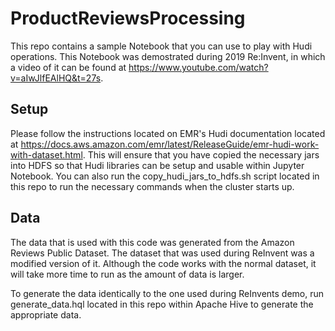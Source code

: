 # ProductReviewsProcessing

This repo contains a sample Notebook that you can use to play with Hudi operations. This Notebook was demostrated during 2019 Re:Invent, in which a video of it can be found at https://www.youtube.com/watch?v=aIwJlfEAlHQ&t=27s. 

## Setup

Please follow the instructions located on EMR's Hudi documentation located at https://docs.aws.amazon.com/emr/latest/ReleaseGuide/emr-hudi-work-with-dataset.html. This will ensure that you have copied the necessary jars into HDFS so that Hudi libraries can be setup and usable within Jupyter Notebook. You can also run the copy_hudi_jars_to_hdfs.sh script located in this repo to run the necessary commands when the cluster starts up.

## Data

The data that is used with this code was generated from the Amazon Reviews Public Dataset. The dataset that was used during ReInvent was a modified version of it. Although the code works with the normal dataset, it will take more time to run as the amount of data is larger. 

To generate the data identically to the one used during ReInvents demo, run generate_data.hql located in this repo within Apache Hive to generate the appropriate data.